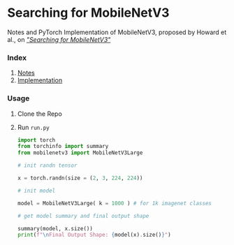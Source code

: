 # Searching for MobileNetV3

Notes and PyTorch Implementation of MobileNetV3, proposed by Howard et al., on *["Searching for MobileNetV3"](https://arxiv.org/abs/1905.02244)*

### Index

1. [Notes](notes.md)
2. [Implementation](mobilenetv3.py)

### Usage

1. Clone the Repo
2. Run `run.py`

    ```python
    import torch
    from torchinfo import summary
    from mobilenetv3 import MobileNetV3Large

    # init randn tensor

    x = torch.randn(size = (2, 3, 224, 224))

    # init model

    model = MobileNetV3Large( k = 1000 ) # for 1k imagenet classes

    # get model summary and final output shape

    summary(model, x.size())
    print(f"\nFinal Output Shape: {model(x).size()}")
    ```